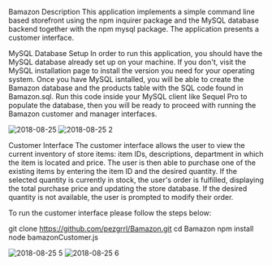 Bamazon
Description This application implements a simple command line based storefront using the npm inquirer package and the MySQL database backend together with the npm mysql package. The application presents a customer interface.

MySQL Database Setup In order to run this application, you should have the MySQL database already set up on your machine. If you don't, visit the MySQL installation page to install the version you need for your operating system. Once you have MySQL isntalled, you will be able to create the Bamazon database and the products table with the SQL code found in Bamazon.sql. Run this code inside your MySQL client like Sequel Pro to populate the database, then you will be ready to proceed with running the Bamazon customer and manager interfaces.

![2018-08-25](https://user-images.githubusercontent.com/38449432/44624641-37dcf600-a8a8-11e8-8c24-748e7aeace51.png)
![2018-08-25 2](https://user-images.githubusercontent.com/38449432/44624683-6a3b2300-a8a9-11e8-8345-a16dd8aa210c.png)

Customer Interface The customer interface allows the user to view the current inventory of store items: item IDs, descriptions, department in which the item is located and price. The user is then able to purchase one of the existing items by entering the item ID and the desired quantity. If the selected quantity is currently in stock, the user's order is fulfilled, displaying the total purchase price and updating the store database. If the desired quantity is not available, the user is prompted to modify their order.

To run the customer interface please follow the steps below:

git clone https://github.com/pezgrrl/Bamazon.git
cd Bamazon
npm install 
node bamazonCustomer.js

![2018-08-25 5](https://user-images.githubusercontent.com/38449432/44624687-aa020a80-a8a9-11e8-9273-b6d46272d5a5.png)
![2018-08-25 6](https://user-images.githubusercontent.com/38449432/44624691-d1f16e00-a8a9-11e8-8d35-0e8f8aa9ca05.png)

